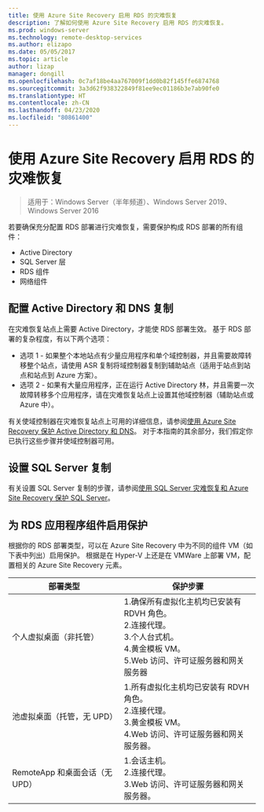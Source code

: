 ```yaml
---
title: 使用 Azure Site Recovery 启用 RDS 的灾难恢复
description: 了解如何使用 Azure Site Recovery 启用 RDS 的灾难恢复。
ms.prod: windows-server
ms.technology: remote-desktop-services
ms.author: elizapo
ms.date: 05/05/2017
ms.topic: article
author: lizap
manager: dongill
ms.openlocfilehash: 0c7af18be4aa767009f1dd0b82f145ffe6874768
ms.sourcegitcommit: 3a3d62f938322849f81ee9ec01186b3e7ab90fe0
ms.translationtype: HT
ms.contentlocale: zh-CN
ms.lasthandoff: 04/23/2020
ms.locfileid: "80861400"
---
```

# <a name="enable-disaster-recovery-of-rds-using-azure-site-recovery"></a>使用 Azure Site Recovery 启用 RDS 的灾难恢复

>适用于：Windows Server（半年频道）、Windows Server 2019、Windows Server 2016

若要确保充分配置 RDS 部署进行灾难恢复，需要保护构成 RDS 部署的所有组件：

- Active Directory
- SQL Server 层
- RDS 组件
- 网络组件

## <a name="configure-active-directory-and-dns-replication"></a>配置 Active Directory 和 DNS 复制

在灾难恢复站点上需要 Active Directory，才能使 RDS 部署生效。 基于 RDS 部署的复杂程度，有以下两个选项：

- 选项 1 - 如果整个本地站点有少量应用程序和单个域控制器，并且需要故障转移整个站点，请使用 ASR 复制将域控制器复制到辅助站点（适用于站点到站点和站点到 Azure 方案）。
- 选项 2 - 如果有大量应用程序，正在运行 Active Directory 林，并且需要一次故障转移多个应用程序，请在灾难恢复站点上设置其他域控制器（辅助站点或 Azure 中）。

有关使域控制器在灾难恢复站点上可用的详细信息，请参阅[使用 Azure Site Recovery 保护 Active Directory 和 DNS](/azure/site-recovery/site-recovery-active-directory)。 对于本指南的其余部分，我们假定你已执行这些步骤并使域控制器可用。

## <a name="set-up-sql-server-replication"></a>设置 SQL Server 复制

有关设置 SQL Server 复制的步骤，请参阅[使用 SQL Server 灾难恢复和 Azure Site Recovery 保护 SQL Server](/azure/site-recovery/site-recovery-sql)。

## <a name="enable-protection-for-the-rds-application-components"></a>为 RDS 应用程序组件启用保护

根据你的 RDS 部署类型，可以在 Azure Site Recovery 中为不同的组件 VM（如下表中列出）启用保护。 根据是在 Hyper-V 上还是在 VMWare 上部署 VM，配置相关的 Azure Site Recovery 元素。


|               部署类型                |                                                                                                     保护步骤                                                                                                     |
|----------------------------------------------|--------------------------------------------------------------------------------------------------------------------------------------------------------------------------------------------------------------------------|
|     个人虚拟桌面（非托管）     | 1.确保所有虚拟化主机均已安装有 RDVH 角色。    </br>2.连接代理。  </br>3.个人台式机。 </br>4.黄金模板 VM。 </br>5.Web 访问、许可证服务器和网关服务器 |
| 池虚拟桌面（托管，无 UPD） |                    1.所有虚拟化主机均已安装有 RDVH 角色。  </br>2.连接代理。  </br>3.黄金模板 VM。 </br>4.Web 访问、许可证服务器和网关服务器。                    |
|   RemoteApp 和桌面会话（无 UPD）   |                                                          1.会话主机。  </br>2.连接代理。 </br>3.Web 访问、许可证服务器和网关服务器。                                                           |

